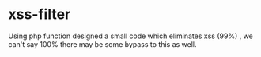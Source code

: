 # xss-filter
Using php function designed a small code which eliminates xss (99%) , we can't say 100% there may be some bypass to this as well.
